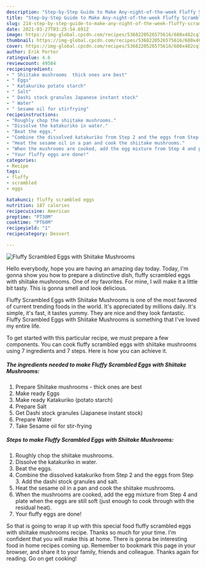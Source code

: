 ```yaml
---
description: "Step-by-Step Guide to Make Any-night-of-the-week Fluffy Scrambled Eggs with Shiitake Mushrooms"
title: "Step-by-Step Guide to Make Any-night-of-the-week Fluffy Scrambled Eggs with Shiitake Mushrooms"
slug: 214-step-by-step-guide-to-make-any-night-of-the-week-fluffy-scrambled-eggs-with-shiitake-mushrooms
date: 2021-03-27T03:25:54.691Z
image: https://img-global.cpcdn.com/recipes/5368220526575616/680x482cq70/fluffy-scrambled-eggs-with-shiitake-mushrooms-recipe-main-photo.jpg
thumbnail: https://img-global.cpcdn.com/recipes/5368220526575616/680x482cq70/fluffy-scrambled-eggs-with-shiitake-mushrooms-recipe-main-photo.jpg
cover: https://img-global.cpcdn.com/recipes/5368220526575616/680x482cq70/fluffy-scrambled-eggs-with-shiitake-mushrooms-recipe-main-photo.jpg
author: Erik Porter
ratingvalue: 4.6
reviewcount: 49584
recipeingredient:
- " Shiitake mushrooms  thick ones are best"
- " Eggs"
- " Katakuriko potato starch"
- " Salt"
- " Dashi stock granules Japanese instant stock"
- " Water"
- " Sesame oil for stirfrying"
recipeinstructions:
- "Roughly chop the shiitake mushrooms."
- "Dissolve the katakuriko in water."
- "Beat the eggs."
- "Combine the dissolved katakuriko from Step 2 and the eggs from Step 3. Add the dashi stock granules and salt."
- "Heat the sesame oil in a pan and cook the shiitake mushrooms."
- "When the mushrooms are cooked, add the egg mixture from Step 4 and plate when the eggs are still soft (just enough to cook through with the residual heat)."
- "Your fluffy eggs are done!"
categories:
- Recipe
tags:
- fluffy
- scrambled
- eggs

katakunci: fluffy scrambled eggs 
nutrition: 187 calories
recipecuisine: American
preptime: "PT30M"
cooktime: "PT60M"
recipeyield: "1"
recipecategory: Dessert

---
```



![Fluffy Scrambled Eggs with Shiitake Mushrooms](https://img-global.cpcdn.com/recipes/5368220526575616/680x482cq70/fluffy-scrambled-eggs-with-shiitake-mushrooms-recipe-main-photo.jpg)

Hello everybody, hope you are having an amazing day today. Today, I'm gonna show you how to prepare a distinctive dish, fluffy scrambled eggs with shiitake mushrooms. One of my favorites. For mine, I will make it a little bit tasty. This is gonna smell and look delicious.



Fluffy Scrambled Eggs with Shiitake Mushrooms is one of the most favored of current trending foods in the world. It's appreciated by millions daily. It's simple, it's fast, it tastes yummy. They are nice and they look fantastic. Fluffy Scrambled Eggs with Shiitake Mushrooms is something that I've loved my entire life.


To get started with this particular recipe, we must prepare a few components. You can cook fluffy scrambled eggs with shiitake mushrooms using 7 ingredients and 7 steps. Here is how you can achieve it.

<!--inarticleads1-->

##### The ingredients needed to make Fluffy Scrambled Eggs with Shiitake Mushrooms:

1. Prepare  Shiitake mushrooms - thick ones are best
1. Make ready  Eggs
1. Make ready  Katakuriko (potato starch)
1. Prepare  Salt
1. Get  Dashi stock granules (Japanese instant stock)
1. Prepare  Water
1. Take  Sesame oil for stir-frying




<!--inarticleads2-->

##### Steps to make Fluffy Scrambled Eggs with Shiitake Mushrooms:

1. Roughly chop the shiitake mushrooms.
1. Dissolve the katakuriko in water.
1. Beat the eggs.
1. Combine the dissolved katakuriko from Step 2 and the eggs from Step 3. Add the dashi stock granules and salt.
1. Heat the sesame oil in a pan and cook the shiitake mushrooms.
1. When the mushrooms are cooked, add the egg mixture from Step 4 and plate when the eggs are still soft (just enough to cook through with the residual heat).
1. Your fluffy eggs are done!




So that is going to wrap it up with this special food fluffy scrambled eggs with shiitake mushrooms recipe. Thanks so much for your time. I'm confident that you will make this at home. There is gonna be interesting food in home recipes coming up. Remember to bookmark this page in your browser, and share it to your family, friends and colleague. Thanks again for reading. Go on get cooking!
